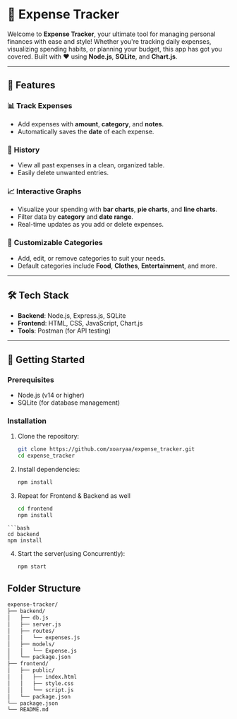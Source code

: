 # 💸 Expense Tracker

Welcome to **Expense Tracker**, your ultimate tool for managing personal finances with ease and style! Whether you're tracking daily expenses, visualizing spending habits, or planning your budget, this app has got you covered. Built with ❤️ using **Node.js**, **SQLite**, and **Chart.js**.

---

## 🚀 Features

### 📊 **Track Expenses**
- Add expenses with **amount**, **category**, and **notes**.
- Automatically saves the **date** of each expense.

### 📅 **History**
- View all past expenses in a clean, organized table.
- Easily delete unwanted entries.

### 📈 **Interactive Graphs**
- Visualize your spending with **bar charts**, **pie charts**, and **line charts**.
- Filter data by **category** and **date range**.
- Real-time updates as you add or delete expenses.

### 🎨 **Customizable Categories**
- Add, edit, or remove categories to suit your needs.
- Default categories include **Food**, **Clothes**, **Entertainment**, and more.

---

## 🛠️ Tech Stack

- **Backend**: Node.js, Express.js, SQLite
- **Frontend**: HTML, CSS, JavaScript, Chart.js
- **Tools**: Postman (for API testing)

---


## 🚀 Getting Started

### Prerequisites
- Node.js (v14 or higher)
- SQLite (for database management)

### Installation
1. Clone the repository:
   ```bash
   git clone https://github.com/xoaryaa/expense_tracker.git
   cd expense_tracker

2. Install dependencies:
   ```bash
   npm install
3. Repeat for Frontend & Backend as well
   ```bash
   cd frontend
   npm install
```
```bash
cd backend
npm install
```

4. Start the server(using Concurrently):
   ```bash
   npm start

## Folder Structure
```bash
expense-tracker/
├── backend/
│   ├── db.js
│   ├── server.js
│   ├── routes/
│   │   └── expenses.js
│   ├── models/
│   │   └── Expense.js
│   └── package.json
├── frontend/
│   ├── public/
│   │   ├── index.html
│   │   ├── style.css
│   │   └── script.js
│   └── package.json
└── package.json
└── README.md

